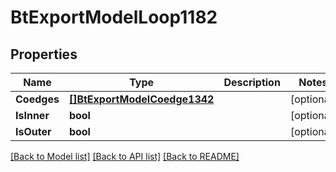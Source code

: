 # BtExportModelLoop1182

## Properties

Name | Type | Description | Notes
------------ | ------------- | ------------- | -------------
**Coedges** | [**[]BtExportModelCoedge1342**](BTExportModelCoedge-1342.md) |  | [optional] 
**IsInner** | **bool** |  | [optional] 
**IsOuter** | **bool** |  | [optional] 

[[Back to Model list]](../README.md#documentation-for-models) [[Back to API list]](../README.md#documentation-for-api-endpoints) [[Back to README]](../README.md)


